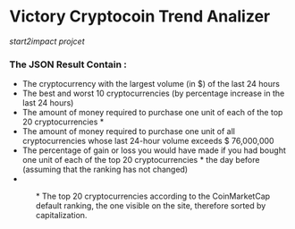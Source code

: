 <h1> Victory Cryptocoin Trend Analizer </h1>
<i> start2impact projcet </i>


<h3> The JSON Result Contain : </h3>
  <ul>
    <li> The cryptocurrency with the largest volume (in $) of the last 24 hours </li>
    <li> The best and worst 10 cryptocurrencies (by percentage increase in the last 24 hours) </li>
    <li> The amount of money required to purchase one unit of each of the top 20 cryptocurrencies * </li>
    <li> The amount of money required to purchase one unit of all cryptocurrencies whose last 24-hour volume exceeds $ 76,000,000 </li>
    <li> The percentage of gain or loss you would have made if you had bought one unit of each of the top 20 cryptocurrencies * the day before (assuming that             the ranking has not changed) <li>
  <ul>
  <p> * The top 20 cryptocurrencies according to the CoinMarketCap default ranking, the one visible on the site, therefore sorted by capitalization. <p>
